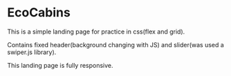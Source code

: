 # EcoCabins

This is a simple landing page for practice in css(flex and grid).

Contains fixed header(background changing with JS) and slider(was used a swiper.js library).

This landing page is fully responsive.
